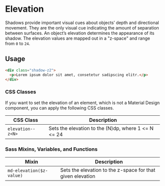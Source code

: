 # Elevation

Shadows provide important visual cues about objects’ depth and directional movement. They are the only visual cue indicating the amount of separation between surfaces. An object’s elevation determines the appearance of its shadow. The elevation values are mapped out in a "z-space" and range from `0` to `24`.

## Usage

```html
<div class="shadow-z2">
  <p>Lorem ipsum dolor sit amet, consetetur sadipscing elitr.</p>
</div>
```

### CSS Classes

If you want to set the elevation of an element, which is not a Material Design component, you can apply the following CSS classes.

CSS Class | Description
--- | ---
`elevation--z<N>` | Sets the elevation to the (N)dp, where 1 <= N <= 24

### Sass Mixins, Variables, and Functions

Mixin | Description
--- | ---
`md-elevation($z-value)` | Sets the elevation to the z-space for that given elevation
